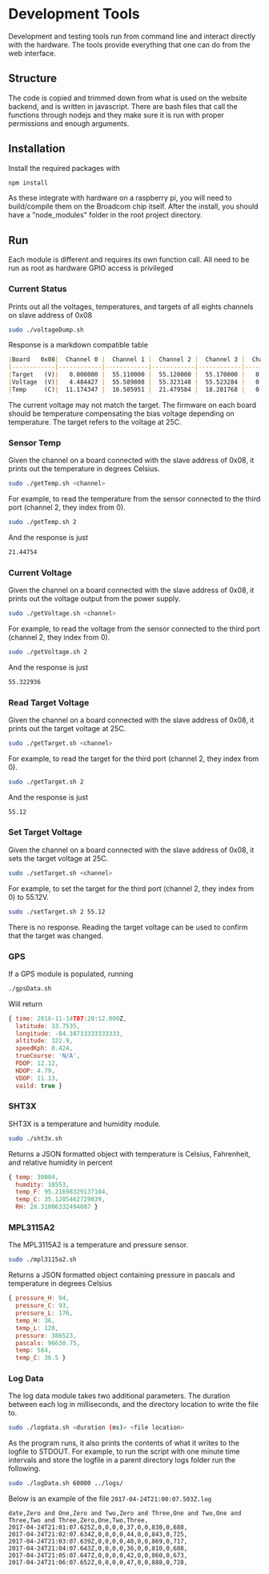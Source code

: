 # Development Tools
Development and testing tools run from command line and interact directly with the hardware. The tools provide everything that one can do from the web interface.

## Structure
The code is copied and trimmed down from what is used on the website backend, and is written in javascript. There are bash files that call the functions through nodejs and they make sure it is run with proper permissions and enough arguments.

## Installation
Install the required packages with 
```bash
npm install
```
As these integrate with hardware on a raspberry pi, you will need to build/compile them on the Broadcom chip itself. After the install, you should have a "node_modules" folder in the root project directory.

## Run
Each module is different and requires its own function call. All need to be run as root as hardware GPIO access is privileged

### Current Status
Prints out all the voltages, temperatures, and targets of all eights channels on slave address of 0x08
```bash
sudo ./voltageDump.sh
```
Response is a markdown compatible table
```md
|Board   0x08|  Channel 0 |  Channel 1 |  Channel 2 |  Channel 3 |  Channel 4 |  Channel 5 |  Channel 6 |  Channel 7 |
|------------|------------|------------|------------|------------|------------|------------|------------|------------|
|Target   (V)|   0.000000 |  55.110000 |  55.120000 |  55.170000 |   0.000000 |   0.000000 |   2.887680 |   0.000000 |
|Voltage  (V)|   4.484427 |  55.589808 |  55.323148 |  55.523284 |   0.000000 |   0.000000 |   0.000000 |   0.000000 |
|Temp     (C)|  11.174347 |  16.505951 |  21.479584 |  18.281768 |   0.000000 |   0.000000 |   0.000000 |   0.000000 |

```
The current voltage may not match the target. The firmware on each board should be temperature compensating the bias voltage depending on temperature. The target refers to the voltage at 25C.

### Sensor Temp
Given the channel on a board connected with the slave address of 0x08, it prints out the temperature in degrees Celsius.
```bash
sudo ./getTemp.sh <channel>
```
For example, to read the temperature from the sensor connected to the third port (channel 2, they index from 0).
```bash
sudo ./getTemp.sh 2
```
And the response is just
```bash
21.44754
```

### Current Voltage
Given the channel on a board connected with the slave address of 0x08, it prints out the voltage output from the power supply.
```bash
sudo ./getVoltage.sh <channel>
```
For example, to read the voltage from the sensor connected to the third port (channel 2, they index from 0).
```bash
sudo ./getVoltage.sh 2
```
And the response is just
```bash
55.322936
```

### Read Target Voltage
Given the channel on a board connected with the slave address of 0x08, it prints out the target voltage at 25C.
```bash
sudo ./getTarget.sh <channel>
```
For example, to read the target for the third port (channel 2, they index from 0).
```bash
sudo ./getTarget.sh 2
```
And the response is just
```bash
55.12
```

### Set Target Voltage
Given the channel on a board connected with the slave address of 0x08, it sets the target voltage at 25C.
```bash
sudo ./setTarget.sh <channel>
```
For example, to set the target for the third port (channel 2, they index from 0) to 55.12V.
```bash
sudo ./setTarget.sh 2 55.12
```
There is no response. Reading the target voltage can be used to confirm that the target was changed.

### GPS
If a GPS module is populated, running
```bash
./gpsData.sh
```
Will return
```javascript
{ time: 2016-11-14T07:20:12.000Z,
  latitude: 33.7535,
  longitude: -84.38733333333333,
  altitude: 322.9,
  speedKph: 0.424,
  trueCourse: 'N/A',
  PDOP: 12.12,
  HDOP: 4.79,
  VDOP: 11.13,
  vaild: true }
```
### SHT3X
SHT3X is a temperature and humidity module.
```bash
sudo ./sht3x.sh
```
Returns a JSON formatted object with temperature is Celsius, Fahrenheit, and relative humidity in percent
```javascript 
{ temp: 30004,
  humdity: 18553,
  temp_F: 95.21698329137104,
  temp_C: 35.1205462729839,
  RH: 28.31006332494087 }
```

### MPL3115A2
The MPL3115A2 is a temperature and pressure sensor.
```bash
sudo ./mpl3115a2.sh
``` 
Returns a JSON formatted object containing pressure in pascals and temperature in degrees Celsius
```javascript
{ pressure_H: 94,
  pressure_C: 93,
  pressure_L: 176,
  temp_H: 36,
  temp_L: 128,
  pressure: 386523,
  pascals: 96630.75,
  temp: 584,
  temp_C: 36.5 }
```

### Log Data
The log data module takes two additional parameters. The duration between each log in milliseconds, and the directory location to write the file to.
```bash
sudo ./logdata.sh <duration (ms)> <file location>
```
As the program runs, it also prints the contents of what it writes to the logfile to STDOUT. For example, to run the script with one minute time intervals and store the logfile in a parent directory logs folder run the following.
```bash
sudo ./logData.sh 60000 ../logs/
```
Below is an example of the file `2017-04-24T21:00:07.503Z.log`
```
date,Zero and One,Zero and Two,Zero and Three,One and Two,One and Three,Two and Three,Zero,One,Two,Three,
2017-04-24T21:01:07.625Z,0,0,0,0,37,0,0,830,0,688,
2017-04-24T21:02:07.634Z,0,0,0,0,44,0,0,843,0,725,
2017-04-24T21:03:07.639Z,0,0,0,0,40,0,0,869,0,717,
2017-04-24T21:04:07.643Z,0,0,0,0,36,0,0,810,0,688,
2017-04-24T21:05:07.647Z,0,0,0,0,42,0,0,860,0,673,
2017-04-24T21:06:07.652Z,0,0,0,0,47,0,0,888,0,728,
```
